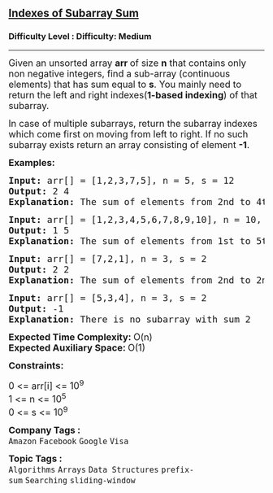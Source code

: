 <h2><a href="https://www.geeksforgeeks.org/problems/subarray-with-given-sum-1587115621/1">Indexes of Subarray Sum</a></h2><h3>Difficulty Level : Difficulty: Medium</h3><hr><div class="problems_problem_content__Xm_eO"><p><span style="font-size: 18px;">Given an unsorted array <strong>arr </strong>of size <strong>n</strong> that contains only non negative integers, find a sub-array (</span><span style="font-size: 18px;">continuous elements)</span><span style="font-size: 18px;"> that has sum equal to <strong>s</strong>. You mainly need to return the left and right indexes(<strong>1-based indexing</strong>) of that subarray.</span></p>
<p><span style="font-size: 18px;">In case of multiple subarrays, return the subarray indexes which come first on moving from left to right. </span><span style="font-size: 18px;">If no such subarray exists return an array consisting of element <strong>-1</strong>.</span></p>
<p><span style="font-size: 18px;"><strong>Examples:</strong></span></p>
<pre><span style="font-size: 18px;"><strong>Input: </strong>arr[] = [1,2,3,7,5], </span><span style="font-size: 18px;">n = 5, s = 12</span><span style="font-size: 18px;">
<strong>Output: </strong>2 4<strong>
Explanation: </strong>The sum of elements from 2nd to 4th position is 12.</span></pre>
<pre><span style="font-size: 18px;"><strong>Input: </strong>arr[] = [1,2,3,4,5,6,7,8,9,10], </span><span style="font-size: 18px;">n = 10, s = 15,</span><span style="font-size: 18px;">
<strong>Output: </strong>1 5<strong>
Explanation: </strong>The sum of elements from 1st to 5th position is 15.</span>
</pre>
<pre><span style="font-size: 18px;"><strong>Input: </strong>arr[] = [7,2,1], </span><span style="font-size: 18px;">n = 3, s = 2</span><span style="font-size: 18px;">
<strong>Output: </strong>2 2<strong>
Explanation: </strong>The sum of elements from 2nd to 2nd position is 2.<br></span></pre>
<pre><span style="font-size: 18px;"><strong>Input: </strong>arr[] = [5,3,4], </span><span style="font-size: 18px;">n = 3, s = 2</span><span style="font-size: 18px;">
<strong>Output: </strong>-1<strong>
Explanation: </strong>There is no subarray with sum 2</span></pre>
<p><span style="font-size: 18px;"><strong>Expected Time Complexity:&nbsp;</strong>O(n)<br><strong>Expected Auxiliary Space:&nbsp;</strong>O(1)</span></p>
<p><span style="font-size: 18px;"><strong>Constraints:</strong></span></p>
<p><span style="font-size: 18px;">0 &lt;= arr[i] </span><span style="font-size: 18px;">&lt;= 10<sup>9</sup></span><br><span style="font-size: 18px;">1 &lt;= n &lt;= 10<sup>5</sup></span><br><span style="font-size: 18px;">0 &lt;= s</span><span style="font-size: 18px;"> &lt;= 10<sup>9</sup></span></p></div><p><span style=font-size:18px><strong>Company Tags : </strong><br><code>Amazon</code>&nbsp;<code>Facebook</code>&nbsp;<code>Google</code>&nbsp;<code>Visa</code>&nbsp;<br><p><span style=font-size:18px><strong>Topic Tags : </strong><br><code>Algorithms</code>&nbsp;<code>Arrays</code>&nbsp;<code>Data Structures</code>&nbsp;<code>prefix-sum</code>&nbsp;<code>Searching</code>&nbsp;<code>sliding-window</code>&nbsp;